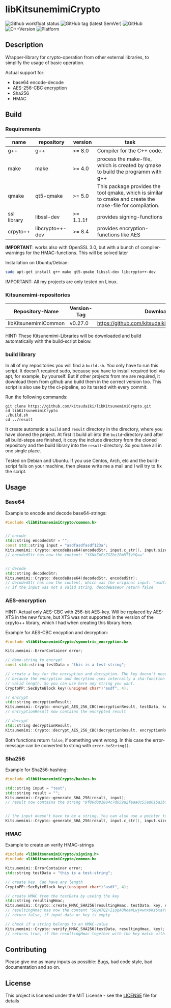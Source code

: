 # libKitsunemimiCrypto

![Github workfloat status](https://img.shields.io/github/workflow/status/kitsudaiki/libKitsunemimiCrypto/build-and-test/develop?label=build%20and%20test&style=flat-square)
![GitHub tag (latest SemVer)](https://img.shields.io/github/v/tag/kitsudaiki/libKitsunemimiCrypto?label=version&style=flat-square)
![GitHub](https://img.shields.io/github/license/kitsudaiki/libKitsunemimiCrypto?style=flat-square)
![C++Version](https://img.shields.io/badge/c%2B%2B-17-blue?style=flat-square)
![Platform](https://img.shields.io/badge/platform-Linux--x64-lightgrey?style=flat-square)

## Description

Wrapper-library for crypto-operation from other external libraries, to simplify the usage of basic operation.

Actual support for:

- base64 encode-decode
- AES-256-CBC encryption
- Sha256 
- HMAC

## Build

### Requirements

name | repository | version | task
--- | --- | --- | ---
g++ | g++ | >= 8.0 | Compiler for the C++ code.
make | make | >= 4.0 | process the make-file, which is created by qmake to build the programm with g++
qmake | qt5-qmake | >= 5.0 | This package provides the tool qmake, which is similar to cmake and create the make-file for compilation.
ssl library | libssl-dev | >= 1.1.1f | provides signing-functions
crpyto++ | libcrypto++-dev | >= 8.4 | provides encryption-functions like AES

**IMPORTANT**: works also with OpenSSL 3.0, but with a bunch of compiler-warnings for the HMAC-functions. This will be solved later


Installation on Ubuntu/Debian:

```bash
sudo apt-get install g++ make qt5-qmake libssl-dev libcrypto++-dev 
```

IMPORTANT: All my projects are only tested on Linux. 

### Kitsunemimi-repositories

Repository-Name | Version-Tag | Download-Path
--- | --- | ---
libKitsunemimiCommon | v0.27.0 |  https://github.com/kitsudaiki/libKitsunemimiCommon.git

HINT: These Kitsunemimi-Libraries will be downloaded and build automatically with the build-script below.

### build library

In all of my repositories you will find a `build.sh`. You only have to run this script. It doesn't required sudo, because you have to install required tool via apt, for example, by yourself. But if other projects from me are required, it download them from github and build them in the correct version too. This script is also use by the ci-pipeline, so its tested with every commit.


Run the following commands:

```
git clone https://github.com/kitsudaiki/libKitsunemimiCrypto.git
cd libKitsunemimiCrypto
./build.sh
cd ../result
```

It create automatic a `build` and `result` directory in the directory, where you have cloned the project. At first it build all into the `build`-directory and after all build-steps are finished, it copy the include directory from the cloned repository and the build library into the `result`-directory. So you have all in one single place.

Tested on Debian and Ubuntu. If you use Centos, Arch, etc and the build-script fails on your machine, then please write me a mail and I will try to fix the script.


## Usage

### Base64

Example to encode and decode base64-strings:

```cpp
#include <libKitsunemimiCrypto/common.h>


// encode
std::string encodedStr = "";
const std::string input = "asdfasdfasdf123a";
Kitsunemimi::Crypto::encodeBase64(encodedStr, input.c_str(), input.size());
// encodedStr has now the content: "YXNkZmFzZGZhc2RmMTIzYQ=="


// decode
std::string decodedStr;
Kitsunemimi::Crypto::decodeBase64(decodedStr, encodedStr);
// decodedStr has now the content, which was the original input: "asdfasdfasdf123a"
// if the input was not a valid string, decodeBase64 return false
```


### AES-encryption

HINT: Actual only AES-CBC with 256-bit AES-key. Will be replaced by AES-XTS in the new future, but XTS was not supported in the version of the crpyto++ library, which I had when creating this library here.

Example for AES-CBC encyption and decryption:

```cpp
#include <libKitsunemimiCrypto/symmetric_encryption.h>

Kitsunemimi::ErrorContainer error;

// demo-string to encrypt
const std::string testData = "this is a test-string";

// create a key for the encryption and decryption. The key doesn't need to have 256 bit length,
// because the encryption and decrytion uses internally a sha-function to bring the key to a
// valid length. So you can use here any string you want.
CryptoPP::SecByteBlock key((unsigned char*)"asdf", 4);

// encrypt
std::string encryptionResult;
Kitsunemimi::Crypto::encrypt_AES_256_CBC(encryptionResult, testData, key, error);
// encryptionResult now contains the encrypted result

// decrypt
std::string decryptionResult;
Kitsunemimi::Crypto::decrypt_AES_256_CBC(decryptionResult, encryptionResult, key, error);
```

Both functions return `false`, if something went wrong. In this case the error-message can be converted to string with `error.toString()`.


### Sha256

Example for Sha256-hashing:

```cpp
#include <libKitsunemimiCrypto/hashes.h>

std::string input = "test";
std::string result = "";
Kitsunemimi::Crypto::generate_SHA_256(result, input);
// result now contains the string "9f86d081884c7d659a2feaa0c55ad015a3bf4f1b2b0b822cd15d6c15b0f00a08"


// the input doesn't have to be a string. You can also use a pointer to a byte-array like this
Kitsunemimi::Crypto::generate_SHA_256(result, input.c_str(), input.size());
```

### HMAC

Example to create an verify HMAC-strings

```cpp
#include <libKitsunemimiCrypto/signing.h>
#include <libKitsunemimiCrypto/common.h>

Kitsunemimi::ErrorContainer error;
std::string testData = "this is a test-string";

// create key. Can have any length
CryptoPP::SecByteBlock key((unsigned char*)"asdf", 4);

// create HMAC from the testData by useing the key
std::string resultingHmac;
Kitsunemimi::Crypto::create_HMAC_SHA256(resultingHmac, testData, key, error)
// resultingHmac has now the content "58yA7QZ+I1opAOhoaWLwj4wnxUKz5xaYafjE+Vcb6c4="
// return false, if input-data or key is empty

// check if a string belongs to an HMAC-value
Kitsunemimi::Crypto::verify_HMAC_SHA256(testData, resultingHmac, key);
// returns true, if the resultingHmac together with the key match with the testData
```

## Contributing

Please give me as many inputs as possible: Bugs, bad code style, bad documentation and so on.

## License

This project is licensed under the MIT License - see the [LICENSE](LICENSE) file for details
